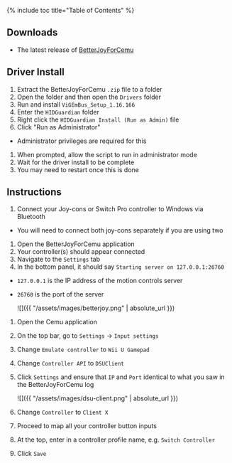 {% include toc title="Table of Contents" %}

## Downloads

- The latest release of [BetterJoyForCemu](https://github.com/Davidobot/BetterJoyForCemu/releases/latest)

## Driver Install

1. Extract the BetterJoyForCemu `.zip` file to a folder
1. Open the folder and then open the `Drivers` folder
1. Run and install `ViGEmBus_Setup_1.16.166`
1. Enter the `HIDGuardian` folder
1. Right click the `HIDGuardian Install (Run as Admin)` file
1. Click "Run as Administrator"
  - Administrator privileges are required for this
1. When prompted, allow the script to run in administrator mode
1. Wait for the driver install to be complete
1. You may need to restart once this is done

## Instructions

1. Connect your Joy-cons or Switch Pro controller to Windows via Bluetooth
  - You will need to connect both joy-cons separately if you are using two
1. Open the BetterJoyForCemu application
1. Your controller(s) should appear connected
1. Navigate to the `Settings` tab
1. In the bottom panel, it should say `Starting server on 127.0.0.1:26760`
  - `127.0.0.1` is the IP address of the motion controls server
  - `26760` is the port of the server

    ![]({{ "/assets/images/betterjoy.png" | absolute_url }})

1. Open the Cemu application
1. On the top bar, go to `Settings` -> `Input settings`
1. Change `Emulate controller` to `Wii U Gamepad`
1. Change `Controller API` to `DSUClient`
1. Click `Settings` and ensure that `IP` and `Port` identical to what you saw in the BetterJoyForCemu log

    ![]({{ "/assets/images/dsu-client.png" | absolute_url }})

1. Change `Controller` to `Client X`
1. Proceed to map all your controller button inputs
1. At the top, enter in a controller profile name, e.g. `Switch Controller`
1. Click `Save`
